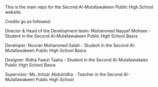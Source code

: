 This is the main repo for the Second Al-Mutafawakeen Public High School website.

Credits go as followed:

Director & Head of the Development team: Mohammed Nayyef Mohsen - Student in the Second Al-Mutafawakeen Public High School Basra

Developer: Nouran Mohammed Salah - Student in the Second Al-Mutafawakeen Public High School Basra

Designer: Ridha Fawzi Taaha - Student in the Second Al-Mutafawakeen Public High School Basra

Supervisor: Ms. Intisar Abdulridha - Teacher in the Second Al-Mutafawakeen Public High School